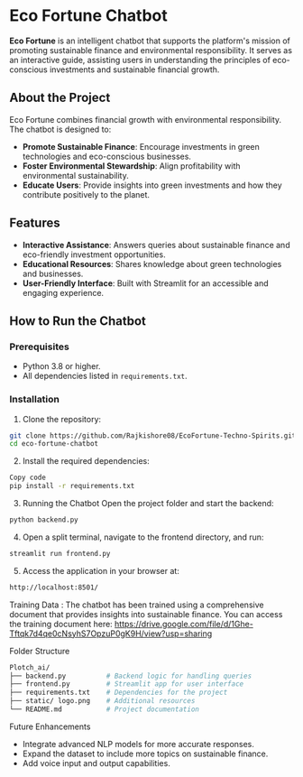 # Eco Fortune Chatbot  

**Eco Fortune** is an intelligent chatbot that supports the platform's mission of promoting sustainable finance and environmental responsibility. It serves as an interactive guide, assisting users in understanding the principles of eco-conscious investments and sustainable financial growth.  

## About the Project  

Eco Fortune combines financial growth with environmental responsibility. The chatbot is designed to:  
- **Promote Sustainable Finance**: Encourage investments in green technologies and eco-conscious businesses.  
- **Foster Environmental Stewardship**: Align profitability with environmental sustainability.  
- **Educate Users**: Provide insights into green investments and how they contribute positively to the planet.  

## Features  
- **Interactive Assistance**: Answers queries about sustainable finance and eco-friendly investment opportunities.  
- **Educational Resources**: Shares knowledge about green technologies and businesses.  
- **User-Friendly Interface**: Built with Streamlit for an accessible and engaging experience.  

## How to Run the Chatbot  

### Prerequisites  
- Python 3.8 or higher.  
- All dependencies listed in `requirements.txt`.  

### Installation  
1. Clone the repository:  
```bash  
git clone https://github.com/Rajkishore08/EcoFortune-Techno-Spirits.git  
cd eco-fortune-chatbot  
```
2. Install the required dependencies:
```bash
Copy code
pip install -r requirements.txt
```
3. Running the Chatbot
Open the project folder and start the backend:
```bash
python backend.py  
```
4. Open a split terminal, navigate to the frontend directory, and run:
```bash
streamlit run frontend.py  
```
5. Access the application in your browser at:
```bash
http://localhost:8501/  
```
Training Data :
The chatbot has been trained using a comprehensive document that provides insights into sustainable finance.
You can access the training document here: https://drive.google.com/file/d/1Ghe-Tftqk7d4qe0cNsyhS7OpzuP0gK9H/view?usp=sharing

Folder Structure
```bash
Plotch_ai/  
├── backend.py          # Backend logic for handling queries  
├── frontend.py         # Streamlit app for user interface  
├── requirements.txt    # Dependencies for the project  
├── static/ logo.png    # Additional resources  
└── README.md           # Project documentation  
```
Future Enhancements
- Integrate advanced NLP models for more accurate responses.
- Expand the dataset to include more topics on sustainable finance.
- Add voice input and output capabilities.
